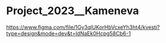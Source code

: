 # Project_2023__Kameneva
https://www.figma.com/file/1Gy3qlUKorHbVcxeYh3ht4/kvesti?type=design&mode=dev&t=ldNaEk0Hcpg58Cb6-1
